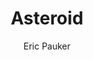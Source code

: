 ---
mission_id: asteroid
editorsChoice: 
title: "Asteroid"
author: "Eric Pauker"
date: 
filename: "asteroid.zip"
description: "An asteroid has been tracked entering the Korrar system. Though a seemingly normal occurence, rebel probes have detected Imperial ships in it's vicinity and also some possible structures on it's surface. Rebel spies claim that the Empire is establishing an attack base on the asteroid, which they plan to use to launch an offensive against the rebellion. Kyle is smuggled onto the asteroid on a small cargo ship delivering supplies. He must enter the facility and disable it's defenses, so that the Rebels can move in and seize control."
levelReplaced:	SECBASE
difficulty: yes
bm:	yes
fme: yes
wax: no
three_do: yes
voc: yes
gmd: no
vue: yes
lfd: yes
base: "New level from scratch" 
editors: "WDFUSE 2.00"

---